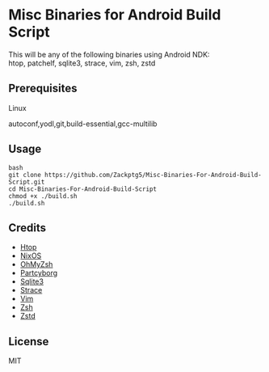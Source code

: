 # Misc Binaries for Android Build Script

This will be any of the following binaries using Android NDK:<br/>
htop, patchelf, sqlite3, strace, vim, zsh, zstd<br/>

## Prerequisites

Linux

autoconf,yodl,git,build-essential,gcc-multilib

## Usage

```
bash
git clone https://github.com/Zackptg5/Misc-Binaries-For-Android-Build-Script.git
cd Misc-Binaries-For-Android-Build-Script
chmod +x ./build.sh
./build.sh
```

## Credits

* [Htop](https://github.com/hishamhm/htop)
* [NixOS](https://github.com/NixOS/patchelf)
* [OhMyZsh](https://ohmyz.sh)
* [Partcyborg](https://github.com/partcyborg/zsh_arm64_magisk)
* [Sqlite3](https://sqlite.org/index.html)
* [Strace](https://github.com/strace/strace)
* [Vim](https://github.com/vim/vim)
* [Zsh](https://www.zsh.org)
* [Zstd](https://github.com/facebook/zstd)
  
## License

  MIT
